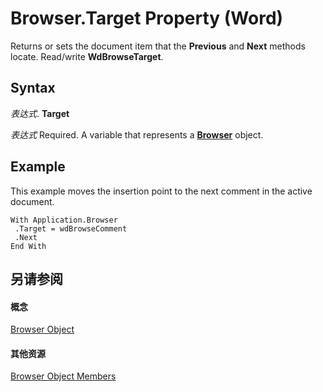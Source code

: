 
# Browser.Target Property (Word)

Returns or sets the document item that the  **Previous** and **Next** methods locate. Read/write **WdBrowseTarget**.


## Syntax

 _表达式_. **Target**

 _表达式_ Required. A variable that represents a **[Browser](447bcab6-cfb2-77b0-9bbd-35e774417a60.md)** object.


## Example

This example moves the insertion point to the next comment in the active document.


```
With Application.Browser 
 .Target = wdBrowseComment 
 .Next 
End With
```


## 另请参阅


#### 概念


[Browser Object](447bcab6-cfb2-77b0-9bbd-35e774417a60.md)
#### 其他资源


[Browser Object Members](http://msdn.microsoft.com/library/ab97f30f-71c5-4360-0f6d-c47b7b45f0a3%28Office.15%29.aspx)